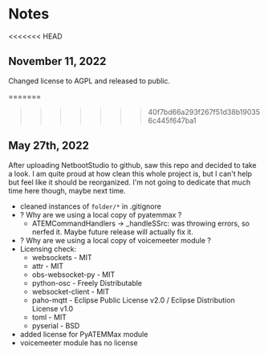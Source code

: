 # Notes

<<<<<<< HEAD

## November 11, 2022

Changed license to AGPL and released to public.

=======
>>>>>>> 40f7bd66a293f267f51d38b190356c445f647ba1
## May 27th, 2022

After uploading NetbootStudio to github, saw this repo and decided to take a look.
I am quite proud at how clean this whole project is, but I can't help but feel like it should be reorganized.
I'm not going to dedicate that much time here though, maybe next time.

* cleaned instances of `folder/*` in .gitignore
* ? Why are we using a local copy of pyatemmax ?
  * ATEMCommandHandlers -> _handleSSrc: was throwing errors, so nerfed it. Maybe future release will actually fix it.
* ? Why are we using a local copy of voicemeeter module ?
* Licensing check:
  * websockets - MIT
  * attr - MIT
  * obs-websocket-py - MIT
  * python-osc - Freely Distributable
  * websocket-client - MIT
  * paho-mqtt - Eclipse Public License v2.0 / Eclipse Distribution License v1.0
  * toml - MIT
  * pyserial - BSD
* added license for PyATEMMax module
* voicemeeter module has no license